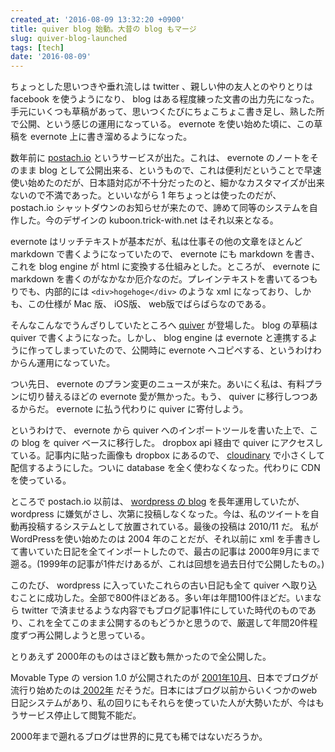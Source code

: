 ```yaml
---
created_at: '2016-08-09 13:32:20 +0900'
title: quiver blog 始動。大昔の blog もマージ
slug: quiver-blog-launched
tags: [tech]
date: '2016-08-09'
---
```

ちょっとした思いつきや垂れ流しは twitter 、親しい仲の友人とのやりとりは facebook を使うようになり、 blog はある程度練った文書の出力先になった。手元にいくつも草稿があって、思いつくたびにちょこちょこ書き足し、熟した所で公開、という感じの運用になっている。
evernote を使い始めた頃に、この草稿を evernote 上に書き溜めるようになった。

数年前に [postach.io](https://postach.io/site) というサービスが出た。これは、 evernote のノートをそのまま blog として公開出来る、というもので、これは便利だということで早速使い始めたのだが、日本語対応が不十分だったのと、細かなカスタマイズが出来ないので不満であった。といいながら 1 年ちょっとは使ったのだが、 postach.io シャットダウンのお知らせが来たので、諦めて同等のシステムを自作した。今のデザインの kuboon.trick-with.net はそれ以来となる。

evernote はリッチテキストが基本だが、私は仕事その他の文章をほとんど markdown で書くようになっていたので、 evernote にも markdown を書き、これを blog engine が html に変換する仕組みとした。ところが、 evernote に markdown を書くのがなかなか厄介なのだ。プレインテキストを書いてるつもりでも、内部的には ```<div>hogehoge</div>``` のような xml になっており、しかも、この仕様が Mac 版、 iOS版、 web版でばらばらなのである。

そんなこんなでうんざりしていたところへ [quiver](https://yliansoft.com/) が登場した。 blog の草稿は quiver で書くようになった。しかし、 blog engine は evernote と連携するように作ってしまっていたので、公開時に evernote へコピペする、というわけわからん運用になっていた。

つい先日、 evernote のプラン変更のニュースが来た。あいにく私は、有料プランに切り替えるほどの evernote 愛が無かった。もう、 quiver に移行しつつあるからだ。 evernote に払う代わりに quiver に寄付しよう。

というわけで、 evernote から quiver へのインポートツールを書いた上で、この blog を quiver ベースに移行した。 dropbox api 経由で quiver にアクセスしている。記事内に貼った画像も dropbox にあるので、 [cloudinary](https://cloudinary.com) で小さくして配信するようにした。ついに database を全く使わなくなった。代わりに CDN を使っている。

ところで postach.io 以前は、 [wordpress の blog](/blog/2004/launched-wordpress) を長年運用していたが、wordpress に嫌気がさし、次第に投稿しなくなった。今は、私のツイートを自動再投稿するシステムとして放置されている。最後の投稿は 2010/11 だ。
私が WordPressを使い始めたのは 2004 年のことだが、それ以前に xml を手書きして書いていた日記を全てインポートしたので、最古の記事は 2000年9月にまで遡る。(1999年の記事が1件だけあるが、これは回想を過去日付で公開したもの。)

このたび、 wordpress に入っていたこれらの古い日記も全て quiver へ取り込むことに成功した。全部で800件ほどある。多い年は年間100件ほどだ。いまなら twitter で済ませるような内容でもブログ記事1件にしていた時代のものであり、これを全てこのまま公開するのもどうかと思うので、厳選して年間20件程度ずつ再公開しようと思っている。

とりあえず 2000年のものはさほど数も無かったので全公開した。

Movable Type の version 1.0 が公開されたのが [2001年10月](https://en.wikipedia.org/wiki/Movable_Type#History)、日本でブログが流行り始めたのは[ 2002年](https://ja.wikipedia.org/wiki/%E3%83%96%E3%83%AD%E3%82%B0#.E6.97.A5.E6.9C.AC.E3.81.AB.E3.81.8A.E3.81.91.E3.82.8B.E3.83.96.E3.83.AD.E3.82.B0) だそうだ。日本にはブログ以前からいくつかのweb日記システムがあり、私の回りにもそれらを使っていた人が大勢いたが、今はもうサービス停止して閲覧不能だ。

2000年まで遡れるブログは世界的に見ても稀ではないだろうか。
